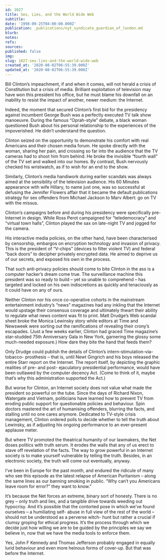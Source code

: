 ```yaml
---
id: 1027
title: Sex, Lies, and the World Wide Web
subtitle: 
date: '1998-09-25T04:00:00.000Z'
publication: _publications/nyt_syndicate_guardian_of_london.md
blurb: 
notes: 
refs: 
sources: 
published: false
img: 
slug: 1027-sex-lies-and-the-world-wide-web
created_at: '2020-08-02T06:55:39.000Z'
updated_at: '2020-08-02T06:55:39.000Z'
---
```

Bill Clinton’s impeachment, if and when it comes, will not herald a crisis of Constitution but a crisis of media. Brilliant exploitation of television may have won this president his office, but he must blame his downfall on an inability to resist the impact of another, newer medium: the Internet.

Indeed, the moment that secured Clinton’s first bid for the presidency against incumbent George Bush was a perfectly executed TV talk show manoeuvre. During the famous “Oprah-style” debate, a black woman questioned Bush about his personal relationship to the experiences of the impoverished. He didn’t understand the question.


Clinton seized on the opportunity to demonstrate his comfort with real Americans and their chosen media forum. He spoke directly with the woman, sharing her pain, and crossing so far into the audience that the TV cameras had to shoot him from behind. He broke the invisible “fourth wall” of the TV set and walked into our homes. By contrast, Bush nervously checked his wristwatch, as if to wish for an end to the show.

Similarly, Clinton’s media handiwork during earlier scandals was always aimed at the sensibility of the television audience. His 60 Minutes appearance with wife Hillary, to name just one, was so successful at defusing the Jennifer Flowers affair that it became the default publications strategy for sex offenders from Michael Jackson to Marv Albert: go on TV with the missus.

Clinton’s campaigns before and during his presidency were specifically pre-Internet in design. While Ross Perot campaigned for “teledemocracy” and “virtual town halls”, Clinton played the sax on late-night TV and jogged for the camera.

His interactive media policies, on the other hand, have been characterised by censorship, embargos on encryption technology and invasion of privacy. This is the president of “V-chips” (devices to filter violent TV) and federal “back doors” to decipher privately encrypted data. He aimed to deprive us of our secrets, and exposed his own in the process.

That such anti-privacy policies should come to bite Clinton in the ass is a computer hacker’s dream come true. The surveillance machine this president was so ready to build – yet so unable to comprehend – has targeted and locked on his own indiscretions as quickly and tenaciously as it could have on any of ours.

Neither Clinton nor his once co-operative cohorts in the mainstream entertainment industry’s “news” magazines had any inkling that the Internet would upstage their consensus coverage and ultimately thwart their ability to regulate what news content was fit to print. Matt Drudge’s Web scandal sheet broke the Monica Lewinsky story while editors at Time and Newsweek were sorting out the ramifications of revealing their crony’s escapades. (Just a few weeks earlier, Clinton had graced Time magazine’s star-studded 75th Anniversary Gala in New York, garnering the glossy some much-needed exposure.) How dare they bite the hand that feeds them?

Only Drudge could publish the details of Clinton’s intern-stimulation-via-tobacco- prosthesis – that is, until Newt Gingrich and his boys released the entire Starr report on the Internet. The report itself, by depicting the graphic realities of pre- and post- ejaculatory presidential performance, would have been outlawed by the computer decency Act. (Come to think of it, maybe that’s why this administration supported the Act.)

But worse for Clinton, an Internet society does not value what made the president so powerful on the tube. Since the days of Richard Nixon, Watergate and Vietnam, politicians have learned how to prevent TV from eroding public support for questionable policies and behaviour. Spin doctors mastered the art of humanising offenders, blurring the facts, and stalling until no one cares anymore. Dedicated to TV-style crisis management, Clinton ordered polls to decide whether to tell the truth about Lewinsky, as if adjusting his ongoing performance to an ever-present applause meter.

But where TV promoted the theatrical humanity of our lawmakers, the Net doses politics with truth serum. It erodes the walls that any of us erect to stave off revelation of the facts. The way to grow powerful in an Internet society is to make yourself vulnerable by telling the truth. Besides, in an electronic society, the truth will come out eventually, anyway.

I’ve been in Europe for the past month, and endured the ridicule of many who see this episode as the latest relapse of American Puritanism – along the same lines as our banning smoking in public. “Why can’t you Americans leave room for error?” they want to know.”

It’s because the Net forces an extreme, binary sort of honesty. There is no grey – only truth and lies, and a tangible drive towards weeding out hypocrisy. And it’s possible that the contorted pose in which we’ve found ourselves – a humiliating self- abuse in full view of the rest of the world – should not be understood as a perverse witch- hunt but rather a crucial if clumsy groping for ethical progress. It’s the process through which we decide just how willing we are to be guided by the principles we say we believe in, now that we have the media tools to enforce them.

Yes, John F Kennedy and Thomas Jefferson probably engaged in equally lurid behaviour and even more heinous forms of cover-up. But that was before the Internet.
